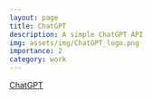 ```yaml
---
layout: page
title: ChatGPT
description: A simple ChatGPT API
img: assets/img/ChatGPT_logo.png
importance: 2
category: work
---
```

<a href="http://namphuongtran9196.dtftech.net:41296">ChatGPT</a>